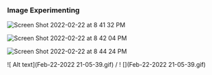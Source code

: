 ### Image Experimenting

![Screen Shot 2022-02-22 at 8 41 32 PM](https://user-images.githubusercontent.com/74201038/155248733-2ac8f4fa-fea4-4fee-af51-b3f6347926e7.png)

![Screen Shot 2022-02-22 at 8 42 04 PM](https://user-images.githubusercontent.com/74201038/155248779-26744773-37c6-42a6-9009-7bce2e622356.png)

![Screen Shot 2022-02-22 at 8 44 24 PM](https://user-images.githubusercontent.com/74201038/155248932-bdde80b8-771c-4c76-b2c6-b09d8207a282.png)

![ Alt text](Feb-22-2022 21-05-39.gif) / ! [](Feb-22-2022 21-05-39.gif)
